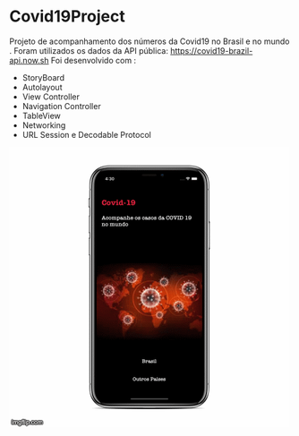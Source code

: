 # Covid19Project
Projeto de acompanhamento dos números da Covid19 no Brasil e no mundo .
Foram utilizados os dados da API pública: https://covid19-brazil-api.now.sh
Foi desenvolvido com :
* StoryBoard
* Autolayout
* View Controller
* Navigation Controller
* TableView
* Networking
* URL Session e Decodable Protocol


![Alt text](4h7rlk.gif?raw=true "Title")
